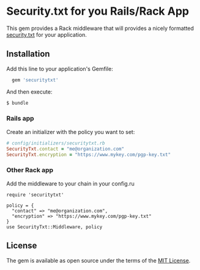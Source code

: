 # Security.txt for you Rails/Rack App

This gem provides a Rack middleware that will provides a nicely formatted [security.txt](https://tools.ietf.org/html/draft-foudil-securitytxt-02) for your application.

## Installation
Add this line to your application's Gemfile:
```ruby
  gem 'securitytxt'
```

And then execute:
```bash
$ bundle
```

### Rails app
Create an initializer with the policy you want to set:
```ruby
# config/initializers/securitytxt.rb
SecurityTxt.contact = "me@organization.com"
SecurityTxt.encryption = "https://www.mykey.com/pgp-key.txt"
```

### Other Rack app
Add the middleware to your chain in your config.ru
```
require 'securitytxt'

policy = {
  "contact" => "me@organization.com",
  "encryption" => "https://www.mykey.com/pgp-key.txt"
}
use SecurityTxt::Middleware, policy
```

## License
The gem is available as open source under the terms of the [MIT License](http://opensource.org/licenses/MIT).
